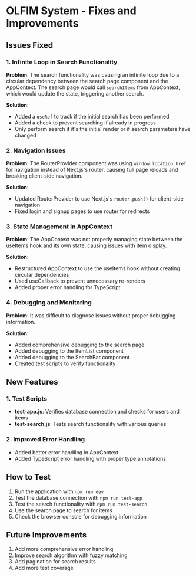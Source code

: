 # OLFIM System - Fixes and Improvements

## Issues Fixed

### 1. Infinite Loop in Search Functionality

**Problem**: The search functionality was causing an infinite loop due to a circular dependency between the search page component and the AppContext. The search page would call `searchItems` from AppContext, which would update the state, triggering another search.

**Solution**: 
- Added a `useRef` to track if the initial search has been performed
- Added a check to prevent searching if already in progress
- Only perform search if it's the initial render or if search parameters have changed

### 2. Navigation Issues

**Problem**: The RouterProvider component was using `window.location.href` for navigation instead of Next.js's router, causing full page reloads and breaking client-side navigation.

**Solution**:
- Updated RouterProvider to use Next.js's `router.push()` for client-side navigation
- Fixed login and signup pages to use router for redirects

### 3. State Management in AppContext

**Problem**: The AppContext was not properly managing state between the useItems hook and its own state, causing issues with item display.

**Solution**:
- Restructured AppContext to use the useItems hook without creating circular dependencies
- Used useCallback to prevent unnecessary re-renders
- Added proper error handling for TypeScript

### 4. Debugging and Monitoring

**Problem**: It was difficult to diagnose issues without proper debugging information.

**Solution**:
- Added comprehensive debugging to the search page
- Added debugging to the ItemList component
- Added debugging to the SearchBar component
- Created test scripts to verify functionality

## New Features

### 1. Test Scripts

- **test-app.js**: Verifies database connection and checks for users and items
- **test-search.js**: Tests search functionality with various queries

### 2. Improved Error Handling

- Added better error handling in AppContext
- Added TypeScript error handling with proper type annotations

## How to Test

1. Run the application with `npm run dev`
2. Test the database connection with `npm run test-app`
3. Test the search functionality with `npm run test-search`
4. Use the search page to search for items
5. Check the browser console for debugging information

## Future Improvements

1. Add more comprehensive error handling
2. Improve search algorithm with fuzzy matching
3. Add pagination for search results
4. Add more test coverage
